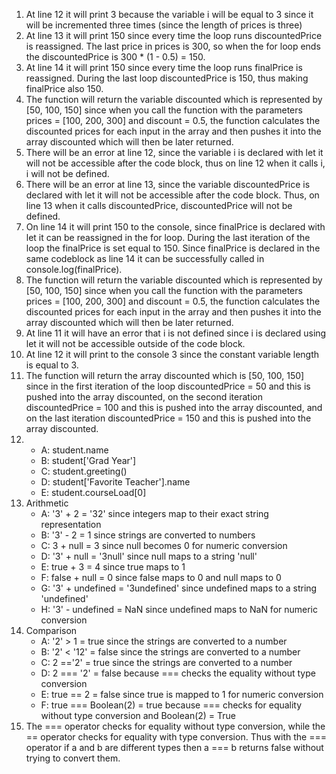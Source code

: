 1. At line 12 it will print 3 because the variable i will be equal to 3 since it will be incremented three times (since the length of prices is three)
2. At line 13 it will print 150 since every time the loop runs discountedPrice is reassigned. The last price in prices is 300, so when the for loop ends the discountedPrice is 300 * (1 - 0.5) = 150.
3. At line 14 it will print 150 since every time the loop runs finalPrice is reassigned. During the last loop discountedPrice is 150, thus making finalPrice also 150.
4. The function will return the variable discounted which is represented by [50, 100, 150] since when you call the function with the parameters prices = [100, 200, 300] and discount = 0.5, the function calculates the discounted prices for each input in the array and then pushes it into the array discounted which will then be later returned.
5. There will be an error at line 12, since the variable i is declared with let it will not be accessible after the code block, thus on line 12 when it calls i, i will not be defined.
6. There will be an error at line 13, since the variable discountedPrice is declared with let it will not be accessible after the code block. Thus, on line 13 when it calls discountedPrice, discountedPrice will not be defined.
7. On line 14 it will print 150 to the console, since finalPrice is declared with let it can be reassigned in the for loop. During the last iteration of the loop the finalPrice is set equal to 150. Since finalPrice is declared in the same codeblock as line 14 it can be successfully called in console.log(finalPrice).
8. The function will return the variable discounted which is represented by [50, 100, 150] since when you call the function with the parameters prices = [100, 200, 300] and discount = 0.5, the function calculates the discounted prices for each input in the array and then pushes it into the array discounted which will then be later returned.
9. At line 11 it will have an error that i is not defined since i is declared using let it will not be accessible outside of the code block.
10. At line 12 it will print to the console 3 since the constant variable length is equal to 3.
11. The function will return the array discounted which is [50, 100, 150] since in the first iteration of the loop discountedPrice = 50 and this is pushed into the array discounted, on the second iteration discountedPrice = 100 and this is pushed into the array discounted, and on the last iteration discountedPrice = 150 and this is pushed into the array discounted.
12. 
    - A: student.name
    - B: student['Grad Year']
    - C: student.greeting()
    - D: student['Favorite Teacher'].name
    - E: student.courseLoad[0]
13. Arithmetic
    - A: '3' + 2 = '32' since integers map to their exact string representation
    - B: '3' - 2 = 1 since strings are converted to numbers
    - C: 3 + null = 3 since null becomes 0 for numeric conversion
    - D: '3' + null = '3null' since null maps to a string 'null'
    - E: true + 3 = 4 since true maps to 1 
    - F: false + null = 0 since false maps to 0 and null maps to 0
    - G: '3' + undefined = '3undefined' since undefined maps to a string 'undefined'
    - H: '3' - undefined = NaN since undefined maps to NaN for numeric conversion
14. Comparison
    - A: '2' > 1 = true since the strings are converted to a number
    - B: '2' < '12' = false since the strings are converted to a number
    - C: 2 =='2' = true since the strings are converted to a number
    - D: 2 === '2' = false because === checks the equality without type conversion
    - E: true == 2 = false since true is mapped to 1 for numeric conversion
    - F: true === Boolean(2) = true because === checks for equality without type conversion and Boolean(2) = True
15. The === operator checks for equality without type conversion, while the == operator checks for equality with type conversion. Thus with the === operator if a and b are different types then a === b returns false without trying to convert them. 

